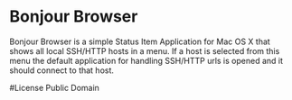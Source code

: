 # Bonjour Browser
Bonjour Browser is a simple Status Item Application for Mac OS X that shows all local SSH/HTTP hosts in a menu.
If a host is selected from this menu the default application for handling SSH/HTTP urls is opened and it should connect to that host.

#License
Public Domain
